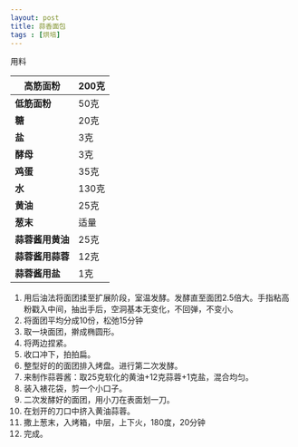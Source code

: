 ```yaml
---
layout: post
title: 蒜香面包
tags : [烘培]
---
```


用料  

| **高筋面粉** | 200克 |
| ------------------------------------------------------- | ----- |
| **低筋面粉**                                            | 50克  |
| **糖**    | 20克  |
| **盐**      | 3克   |
| **酵母**   | 3克   |
| **鸡蛋**   | 35克  |
| **水**      | 130克 |
| **黄油**   | 25克  |
| **葱末**    | 适量  |
| **蒜蓉酱用黄油**                                        | 25克  |
| **蒜蓉酱用蒜蓉**                                        | 12克  |
| **蒜蓉酱用盐**                                          | 1克   |



1. 用后油法将面团揉至扩展阶段，室温发酵。发酵直至面团2.5倍大。手指粘高粉戳入中间，抽出手后，空洞基本无变化，不回弹，不变小。
2. 将面团平均分成10份，松弛15分钟
3. 取一块面团，擀成椭圆形。
4. 将两边捏紧。
5. 收口冲下，拍拍扁。
6. 整型好的的面团排入烤盘。进行第二次发酵。
7. 来制作蒜蓉酱：取25克软化的黄油+12克蒜蓉+1克盐，混合均匀。
8. 装入裱花袋，剪一个小口子。
9. 二次发酵好的面团，用小刀在表面划一刀。
10. 在划开的刀口中挤入黄油蒜蓉。
11. 撒上葱末，入烤箱，中层，上下火，180度，20分钟
12. 完成。

